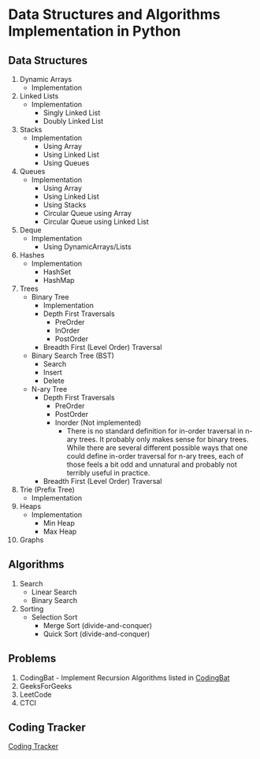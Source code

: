 # Data Structures and Algorithms Implementation in Python

## Data Structures

1. Dynamic Arrays
   - Implementation
2. Linked Lists
   - Implementation
     - Singly Linked List
     - Doubly Linked List
3. Stacks
   - Implementation
     - Using Array
     - Using Linked List
     - Using Queues
4. Queues
   - Implementation
     - Using Array
     - Using Linked List
     - Using Stacks
     - Circular Queue using Array
     - Circular Queue using Linked List
5. Deque
   - Implementation
     - Using DynamicArrays/Lists
6. Hashes
   - Implementation
     - HashSet
     - HashMap
7. Trees
    - Binary Tree
      - Implementation
      - Depth First Traversals
        - PreOrder
        - InOrder
        - PostOrder
      - Breadth First (Level Order) Traversal
    - Binary Search Tree (BST)
      - Search
      - Insert
      - Delete
    - N-ary Tree
      - Depth First Traversals
        - PreOrder
        - PostOrder
        - Inorder (Not implemented)
            - There is no standard definition for in-order traversal in n-ary trees. It probably only makes sense for binary trees. While there are several different possible ways that one could define in-order traversal for n-ary trees, each of those feels a bit odd and unnatural and probably not terribly useful in practice.
      - Breadth First (Level Order) Traversal
8. Trie (Prefix Tree)
    - Implementation
9. Heaps
    - Implementation
        - Min Heap
        - Max Heap
10. Graphs

## Algorithms

1. Search
   - Linear Search
   - Binary Search
2. Sorting
   - Selection Sort
     - Merge Sort (divide-and-conquer)
     - Quick Sort (divide-and-conquer)

## Problems

1. CodingBat - Implement Recursion Algorithms listed in [CodingBat](https://codingbat.com/)
2. GeeksForGeeks
3. LeetCode
4. CTCI

## Coding Tracker
[Coding Tracker](https://docs.google.com/spreadsheets/d/1VWGET1h_YMUnWyJGS_tayLjJe68OICZ_/edit?usp=sharing&ouid=108799824266501184679&rtpof=true&sd=true)
